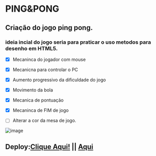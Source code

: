 # PING&PONG

## Criação do jogo ping pong.


### ideia incial do jogo seria para praticar o uso metodos para desenho em HTML5.
- [X] Mecaninca do jogador com mouse
- [X] Mecanicna para controlar o PC
- [X] Aumento progressivo da dificuldade do jogo
- [X] Movimento da bola
- [X] Mecanica de pontuação
- [X] Mecaninca de FIM de jogo
- [ ] Alterar a cor da mesa de jogo.


![image](https://user-images.githubusercontent.com/56089674/223282434-9eeb391d-125c-4924-acb8-196d76b752c5.png)


## Deploy:<a href="https://pingpongcdsalema.netlify.app/">Clique Aqui!</a> || <a href="https://cdsalema.github.io/pingpong/">Aqui</a>
